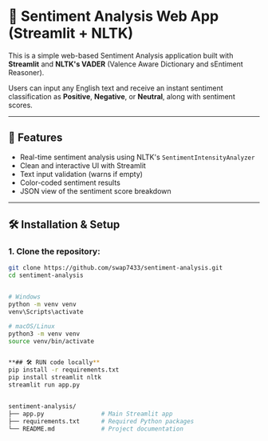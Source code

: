 # 💬 Sentiment Analysis Web App (Streamlit + NLTK)

This is a simple web-based Sentiment Analysis application built with **Streamlit** and **NLTK's VADER** (Valence Aware Dictionary and sEntiment Reasoner).

Users can input any English text and receive an instant sentiment classification as **Positive**, **Negative**, or **Neutral**, along with sentiment scores.

---

## 🚀 Features

- Real-time sentiment analysis using NLTK's `SentimentIntensityAnalyzer`
- Clean and interactive UI with Streamlit
- Text input validation (warns if empty)
- Color-coded sentiment results
- JSON view of the sentiment score breakdown

---

## 🛠️ Installation & Setup

### 1. Clone the repository:

```bash
git clone https://github.com/swap7433/sentiment-analysis.git
cd sentiment-analysis


# Windows
python -m venv venv
venv\Scripts\activate

# macOS/Linux
python3 -m venv venv
source venv/bin/activate


**## 🛠️ RUN code locally**
pip install -r requirements.txt
pip install streamlit nltk
streamlit run app.py


sentiment-analysis/
├── app.py                # Main Streamlit app
├── requirements.txt      # Required Python packages
└── README.md             # Project documentation




